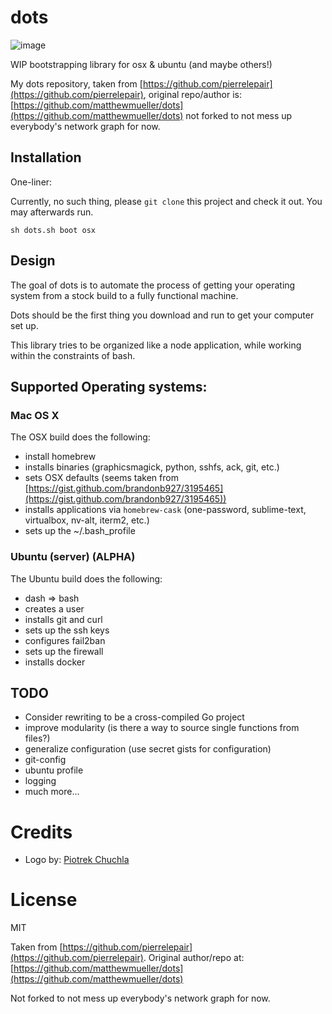 # dots

![image](https://i.cloudup.com/RCpB-ASfme.png)

WIP bootstrapping library for osx & ubuntu (and maybe others!)

My dots repository, taken from [https://github.com/pierrelepair](https://github.com/pierrelepair), original repo/author is: [https://github.com/matthewmueller/dots](https://github.com/matthewmueller/dots) not forked to not mess up everybody's network graph for now.

## Installation

One-liner:

Currently, no such thing, please `git clone` this project and check it out.
You may afterwards run.

```
sh dots.sh boot osx
```


<!-- ```
(mkdir -p /tmp/dots && cd /tmp/dots && curl -L https://github.com/gato-omega/my-dots/archive/master.tar.gz | tar zx --strip 1 && sh ./install.sh)
```
 -->
## Design

The goal of dots is to automate the process of getting your operating system from a stock build to a fully functional machine.

Dots should be the first thing you download and run to get your computer set up.

This library tries to be organized like a node application, while working within the constraints of bash.

## Supported Operating systems:

### Mac OS X

The OSX build does the following:

- install homebrew
- installs binaries (graphicsmagick, python, sshfs, ack, git, etc.)
- sets OSX defaults (seems taken from [https://gist.github.com/brandonb927/3195465](https://gist.github.com/brandonb927/3195465))
- installs applications via `homebrew-cask` (one-password, sublime-text, virtualbox, nv-alt, iterm2, etc.)
- sets up the ~/.bash_profile

### Ubuntu (server) (ALPHA)

The Ubuntu build does the following:

- dash => bash
- creates a user
- installs git and curl
- sets up the ssh keys
- configures fail2ban
- sets up the firewall
- installs docker

## TODO

* Consider rewriting to be a cross-compiled Go project
* improve modularity (is there a way to source single functions from files?)
* generalize configuration (use secret gists for configuration)
* git-config
* ubuntu profile
* logging
* much more...

# Credits

* Logo by: [Piotrek Chuchla](http://www.thenounproject.com/pchuchla/)

# License

MIT

Taken from [https://github.com/pierrelepair](https://github.com/pierrelepair).
Original author/repo at: [https://github.com/matthewmueller/dots](https://github.com/matthewmueller/dots)

Not forked to not mess up everybody's network graph for now.
